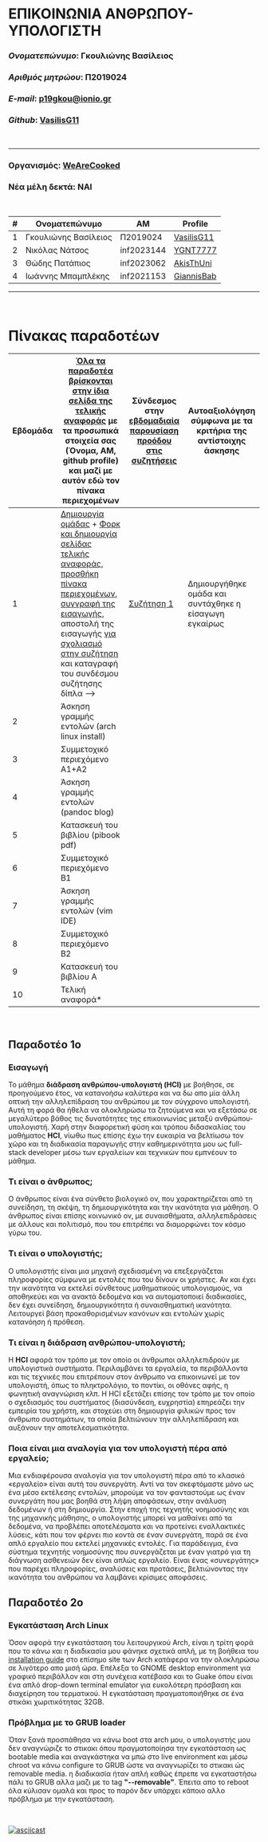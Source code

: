 # ΕΠΙΚΟΙΝΩΝΙΑ ΑΝΘΡΩΠΟΥ-ΥΠΟΛΟΓΙΣΤΗ
### *Ονοματεπώνυμο*: Γκουλιώνης Βασίλειος
### *Αριθμός μητρώου*: Π2019024
### *E-mail*: p19gkou@ionio.gr
### *Github*: [VasilisG11](https://github.com/VasilisG11)

<br>
<hr>

### Οργανισμός: [WeAreCooked](https://github.com/WeAreKindaCooked)
### Νέα μέλη δεκτά: ΝΑΙ

<br>

| # | Ονοματεπώνυμο | ΑΜ | Profile |
| --- | --- | --- | --- |
| 1 | Γκουλιώνης Βασίλειος | Π2019024 | [VasilisG11](https://github.com/VasilisG11) |
| 2 | Νικόλας Νάτσος | inf2023144 | [YGNT7777](https://github.com/YGNT7777) |
| 3 | Θώδης Πατάπιος | inf2023062 | [AkisThUni](https://github.com/AkisThUni) |
| 4 | Ιωάννης Μπαμπλέκης | inf2021153 | [GiannisBab](https://github.com/GiannisBab) |

<hr>
<br>

# Πίνακας παραδοτέων
| Εβδομάδα | [Όλα τα παραδοτέα βρίσκονται στην ίδια σελίδα της τελικής αναφοράς](https://courses-ionio.github.io/help/deliverables/) με τα προσωπικά στοιχεία σας (Όνομα, ΑΜ, github profile) και μαζί με αυτόν εδώ τον πίνακα περιεχομένων | Σύνδεσμος στην [εβδομαδιαία παρουσίαση προόδου στις συζητήσεις](https://github.com/courses-ionio/help/discussions/categories/show-and-tell) | Αυτοαξιολόγηση σύμφωνα με τα κριτήρια της αντίστοιχης άσκησης |
| --- | --- | --- | --- |
| 1 |  [Δημιουργία ομάδας](https://github.com/courses-ionio/hci/discussions/1794) + [Φορκ και δημιουργία σελίδας τελικής αναφοράς](https://courses-ionio.github.io/help/guide/), [προσθήκη πίνακα περιεχομένων](https://raw.githubusercontent.com/courses-ionio/hci/master/README.md), [συγγραφή της εισαγωγής](https://courses-ionio.github.io/help/intro/), αποστολή της εισαγωγής [για σχολιασμό στην συζήτηση](https://github.com/courses-ionio/help/discussions/categories/show-and-tell) και καταγραφή του συνδέσμου συζήτησης δίπλα --> | [Συζήτηση 1](https://github.com/courses-ionio/hci/discussions/2003) | Δημιουργήθηκε ομάδα και συντάχθηκε η είσαγωγη εγκαίρως |
| 2 | Άσκηση γραμμής εντολών (arch linux install) | | |
| 3 | Συμμετοχικό περιεχόμενο A1+A2 | | |
| 4 | Άσκηση γραμμής εντολών (pandoc blog) | | |
| 5 | Κατασκευή του βιβλίου (pibook pdf) | | |
| 6 | Συμμετοχικό περιεχόμενο B1 | | |
| 7 | Άσκηση γραμμής εντολών (vim IDE) | | |
| 8 | Συμμετοχικό περιεχόμενο B2 | | |
| 9 | Κατασκευή του βιβλίου A | | |
| 10 | Τελική αναφορά* | | |

<br>

## Παραδοτέο 1ο

### Εισαγωγή
Το μάθημα **διάδραση ανθρώπου-υπολογιστή (HCI)** με βοήθησε, σε προηγούμενο έτος, να κατανοήσω καλύτερα και να δω απο μία άλλη οπτική την αλληλεπίδραση του ανθρώπου με τον σύγχρονο υπολογιστή. Αυτή τη φορά θα ήθελα να ολοκληρώσω τα ζητούμενα και να εξετάσω σε μεγαλύτερο βάθος τις δυνατότητες της επικοινωνίας μεταξύ ανθρώπου-υπολογιστή. Χαρή στην διαφορετική φύση και τρόπου διδασκαλίας του μαθήματος **HCI**, νίωθω πως επίσης έχω την ευκαιρία να βελτίωσω τον χώρο και τη διαδικασία παραγωγής στην καθημερινότητα μου ως full-stack developer μέσω των εργαλείων και τεχνικών που εμπνέουν το μάθημα.

### Τι είναι ο άνθρωπος;
Ο άνθρωπος είναι ένα σύνθετο βιολογικό ον, που χαρακτηρίζεται από τη συνείδηση, τη σκέψη, τη δημιουργικότητα και την ικανότητα για μάθηση. Ο άνθρωπος είναι επίσης κοινωνικό ον, με συναισθήματα, αλληλεπιδράσεις με άλλους και πολιτισμό, που του επιτρέπει να διαμορφώνει τον κόσμο γύρω του.

### Τι είναι ο υπολογιστής;
Ο υπολογιστής είναι μια μηχανή σχεδιασμένη να επεξεργάζεται πληροφορίες σύμφωνα με εντολές που του δίνουν οι χρήστες. Αν και έχει την ικανότητα να εκτελεί σύνθετους μαθηματικούς υπολογισμούς, να αποθηκεύει και να ανακτά δεδομένα και να αυτοματοποιεί διαδικασίες, δεν έχει συνείδηση, δημιουργικότητα ή συναισθηματική ικανότητα. Λειτουργεί βάση προκαθορισμένων κανόνων και εντολών χωρίς κατανόηση ή πρόθεση.

### Τι είναι η διάδραση ανθρώπου-υπολογιστή;
Η **HCI** αφορά τον τρόπο με τον οποίο οι άνθρωποι αλληλεπιδρούν με υπολογιστικά συστήματα. Περιλαμβάνει τα εργαλεία, τα περιβάλλοντα και τις τεχνικές που επιτρέπουν στον άνθρωπο να επικοινωνεί με τον υπολογιστή, όπως το πληκτρολόγιο, το ποντίκι, οι οθόνες αφής, η φωνητική αναγνώριση κλπ. Η HCI εξετάζει επίσης τον τρόπο με τον οποίο ο σχεδιασμός του συστήματος (διασύνδεση, ευχρηστία) επηρεάζει την εμπειρία του χρήστη, και στοχεύει στη δημιουργία φιλικών προς τον άνθρωπο συστημάτων, τα οποία βελτιώνουν την αλληλεπίδραση και αυξάνουν την αποτελεσματικότητα.

### Ποια είναι μια αναλογία για τον υπολογιστή πέρα από εργαλείο;
Μια ενδιαφέρουσα αναλογία για τον υπολογιστή πέρα από το κλασικό «εργαλείο» είναι αυτή του συνεργάτη. Αντί να τον σκεφτόμαστε μόνο ως ένα μέσο εκτέλεσης εντολών, μπορούμε να τον φανταστούμε ως έναν συνεργάτη που μας βοηθά στη λήψη αποφάσεων, στην ανάλυση δεδομένων ή στη δημιουργία. Στην εποχή της τεχνητής νοημοσύνης και της μηχανικής μάθησης, ο υπολογιστής μπορεί να μαθαίνει από τα δεδομένα, να προβλέπει αποτελέσματα και να προτείνει εναλλακτικές λύσεις, κάτι που τον φέρνει πιο κοντά σε έναν συνεργάτη, παρά σε ένα απλό εργαλείο που εκτελεί μηχανικές εντολές.
Για παράδειγμα, ένα σύστημα τεχνητής νοημοσύνης που συνεργάζεται με έναν γιατρό για τη διάγνωση ασθενειών δεν είναι απλώς εργαλείο. Είναι ένας «συνεργάτης» που παρέχει πληροφορίες, αναλύσεις και προτάσεις, βελτιώνοντας την ικανότητα του ανθρώπου να λαμβάνει κρίσιμες αποφάσεις.

## Παραδοτέο 2ο

### Εγκατάσταση Arch Linux

Όσον αφορά την εγκατάσταση του λειτουργικού Arch, είναι η τρίτη φορά που το κάνω και η διαδικασία μου φάνηκε σχετικά απλή, με τη βοήθεια του [installation guide](https://wiki.archlinux.org/title/Installation_guide) στο επίσημο site των Arch κατάφερα να την ολοκληρώσω σε λιγότερο απο μισή ώρα. Επέλεξα το GNOME desktop environment για γραφικό περιβάλλον και στη συνέχεια κατέβασα και το Guake όπου είναι ένα απλό drop-down terminal emulator για ευκολότερη πρόσβαση και διαχείρηση του τερματικού. Η εγκατάσταση πραγματοποιήθηκε σε ένα στικάκι χωριτικότητας 32GB.

### Πρόβλημα με το GRUB loader

Όταν ξανά προσπάθησα να κάνω boot στα arch μου, ο υπολογιστής μου δεν αναγνώριζε το στικακι όπου πραγματοποίησα την εγκατάσταση ως bootable media και αναγκάστηκα να μπώ στο live environment και μέσω chroot να κάνω configure το GRUB ώστε να αναγνωρίζει το στικακι ώς removable media. η διαδικασία ήταν απλή καθώς έπρεπε να εγκαταστήσω πάλι το GRUB αλλα μαζι με το tag **"--removable"**. Έπειτα απο το reboot όλα κύλισαν ομαλά και προς το παρόν δεν υπάρχει κάποιο αλλο πρόβλημα με την εγκατάσταση.

<br>

[![asciicast](https://asciinema.org/a/mDKBF3r4A99TxFIhS24LvTjRo.svg)](https://asciinema.org/a/mDKBF3r4A99TxFIhS24LvTjRo)
